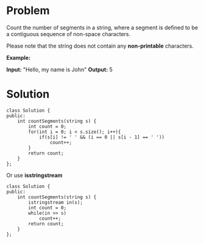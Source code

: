 # **Problem**
Count the number of segments in a string, where a segment is defined to be a contiguous sequence of non-space characters.

Please note that the string does not contain any  **non-printable**  characters.

**Example:**

**Input:** "Hello, my name is John"
**Output:** 5

# **Solution**
```
class Solution {
public:
    int countSegments(string s) {
        int count = 0;
        for(int i = 0; i < s.size(); i++){
            if(s[i] != ' ' && (i == 0 || s[i - 1] == ' '))
                count++;
        }
        return count;
    }
};
```
Or use **isstringstream**
```
class Solution {
public:
    int countSegments(string s) {
        istringstream in(s);
        int count = 0;
        while(in >> s)
            count++;
        return count;
    }
};
```

<!--stackedit_data:
eyJoaXN0b3J5IjpbLTE1NjY5NDc1MTVdfQ==
-->